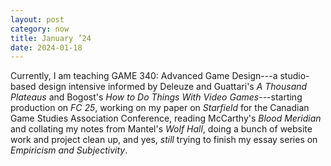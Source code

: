 ```yaml
---
layout: post
category: now
title: January ’24
date: 2024-01-18
---
```


Currently, I am teaching GAME 340: Advanced Game Design---a studio-based design intensive informed by Deleuze and Guattari's *A Thousand Plateaus* and Bogost's *How to Do Things With Video Games*---starting production on *FC 25*, working on my paper on *Starfield* for the Canadian Game Studies Association Conference, reading McCarthy's *Blood Meridian* and collating my notes from Mantel's *Wolf Hall*, doing a bunch of website work and project clean up, and yes, *still* trying to finish my essay series on *Empiricism and Subjectivity*.
